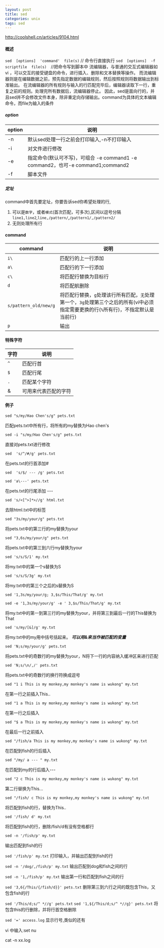 ```yaml
---
layout: post
title: sed
categories: unix
tags: sed
---
```


http://coolshell.cn/articles/9104.html

#### 概述
`sed  [options]  'command'  file(s)` // 命令行直接执行
`sed  [options]  -f scriptfile  file(s)`　//把命令写到脚本中
流编辑器，与普通的交互式编辑器如vi ，可以交互的接受键盘的命令，进行插入、删除和文本替换等操作。
而流编辑器则是在编辑数据之前，预先指定数据的编辑规则，然后按照规则将数据输出到标准输出。
在流编辑器的所有规则与输入的行匹配完毕后，编辑器读取下一行，重复之前的规则。处理完所有数据后，流编辑器停止。
因此，sed是面向行的，并且sed并不会修改文件本身，除非重定向存储输出。command为具体的文本编辑命令，而file为输入的条件

##### option

|option|说明|
|-|-|
|-n|默认sed处理一行之前会打印输入,-n不打印输入|
|-i|对文件进行修改|
|-e|指定命令(默认可不写)，可组合 -e command1 -e command2，也可-e command1;command2|
|-f|脚本文件|

##### 定址

command中首先要定址，你要告诉sed你希望处理的行,

1.  可以是`数字`，或者`模式`(首次匹配，可多次),区间以逗号分隔`line1,line2`,`line,/pattern/`,`/pattern1/,/pattern2/`
2.  无则处理所有行

#### command

|command|说明|
|-|-|
|`i\`　|匹配行的上一行添加|
|`a\`|匹配行的下一行添加|
|`c\`　|将匹配行替换为目标行|
|`d`|将匹配航删除|
|`s/pattern_old/new/g`|将匹配行替换，`g`处理该行所有匹配，`无`处理第一个，`3g`处理第三个之后的所有(vi中必须指定需要更换的行(`%`所有行)，不指定默认是当前行)|
|`p`|输出|

#### 特殊字符

|字符|说明|
|-|-|
|`^`|匹配行首|
|`$`|匹配行尾|
|`.`|匹配某个字符|
|&|可用来代表匹配的字符|

#### 例子
`sed "s/my/Hao Chen's/g" pets.txt`

匹配pets.txt中所有行，将所有的my替换为Hao chen's

`sed -i "s/my/Hao Chen's/g" pets.txt`

直接对pets.txt进行修改

`sed  's/^/#/g' pets.txt`

在pets.txt的行首添加#

`sed  's/$/ --- /g' pets.txt`

`sed 'a\---' pets.txt`

在pets.txt的行尾添加 ---

`sed 's/<[^>]*>//g' html.txt`

去除html.txt中的标签

`sed "3s/my/your/g" pets.txt`

将pets.txt中的第三行的my替换为your

`sed "3,6s/my/your/g" pets.txt`

将pets.txt中的第三到六行my替换为your

`sed 's/s/S/1' my.txt`

将my.txt中的第一个s替换为S

`sed 's/s/S/3g' my.txt`

将my.txt中的第三个之后的s替换为S

`sed '1,3s/my/your/g; 3,$s/This/That/g' my.txt`

`sed -e '1,3s/my/your/g' -e ' 3,$s/This/That/g' my.txt`

将my.txt中的第一到第三行的my替换为your，并将第三到最后一行的This替换为That

`sed 's/my/[&]/g' my.txt`

将my.txt中的my用中括号括起来。 ***可以用&来当作被匹配的变量***

`sed 'N;s/my/your/g' pets.txt`

将pets.txt中的奇数行的my替换为your，N将下一行的内容纳入缓冲区来进行匹配

`sed 'N;s/\n/,/' pets.txt`

将pets.txt中的奇数行的换行符换成逗号

`sed "1 i This is my monkey,my monkey's name is wukong" my.txt`

在第一行之前插入This..

`sed "1 a This is my monkey,my monkey's name is wukong" my.txt`

在第一行之后插入

`sed "$ a This is my monkey,my monkey's name is wukong" my.txt`

在最后一行之前插入

`sed "/fish/a This is my monkey,my monkey's name is wukong" my.txt`

在匹配到fish的行后插入

`sed "/my/ a --- " my.txt`

在匹配到my的行后插入---

`sed "2 c This is my monkey,my monkey's name is wukong" my.txt`

第二行替换为This...

`sed "/fish/ c This is my monkey,my monkey's name is wukong" my.txt`

将匹配到fish的行，替换为This..

`sed '/fish/ d' my.txt`

将匹配到fish的行，删除/fish/d有没有空格都行

`sed -n '/fish/p' my.txt`

输出匹配到fish的行

`sed '/fish/p' my.txt`
打印输入，并输出匹配到fish的行

`sed -n '/dog/,/fish/p' my.txt`
输出匹配到dog和fish之间的行

`sed -n '1,/fish/p' my.txt`
输出第一行和匹配到fish之间的行

`sed '3,6{/This/{/fish/d}}' pets.txt`
删除第三到六行之间的既包含This，又包含fish的行

`sed '/This/d;s/^ *//g' pets.txt`
`sed '1,${/This/d;s/^ *//g}' pets.txt`
将包含this的行删除，并将行首空格删除

`sed '=' access.log`
显示行号,类似的还有

vi 中输入:set nu 

cat -n xx.log